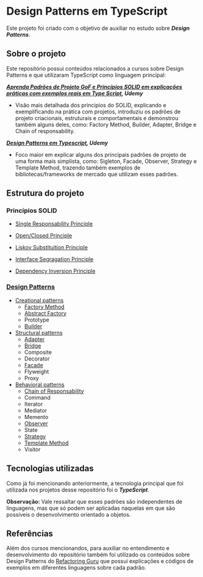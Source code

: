 # Design Patterns em TypeScript

Este projeto foi criado com o objetivo de auxiliar no estudo sobre ***Design Patterns***.

## Sobre o projeto

Este repositório possui conteúdos relacionados a cursos sobre Design Patterns e que utilizaram TypeScript como linguagem principal:

***[Aprenda Padrões de Projeto GoF e Princípios SOLID em explicações práticas com exemplos reais em Type Script](), Udemy***

* Visão mais detalhada dos principios do SOLID, explicando e exemplificando na prática com projetos, introduziu os padrões de projeto criacionais, estruturais e comportamentais e demonstrou também alguns deles, como: Factory Method, Builder, Adapter, Bridge e Chain of responsability.

***[Design Patterns em Typescript](https://www.udemy.com/share/105WcO3@L71Eqkijemys4DA54zQO4SRh2NJU1vjLgaii-UZygTEntaOX65aIxC6pKV5CJqxV/), Udemy***

* Foco maior em explicar alguns dos principais padrões de projeto de uma forma mais simplista, como: Sigleton, Facade, Observer, Strategy e Template Method, trazendo também exemplos de bibliotecas/frameworks de mercado que utilizam esses padrões.

## Estrutura do projeto

### Princípios SOLID

* [Single Responsability Principle](https://github.com/KailanySousa/design-patterns-typescript/tree/main/solid-principle/00-S-RP)

* [Open/Closed Principle](https://github.com/KailanySousa/design-patterns-typescript/tree/main/solid-principle/01-O-CP)

* [Liskov Substituition Principle](https://github.com/KailanySousa/design-patterns-typescript/tree/main/solid-principle/02-L-SP)

* [Interface Segragation Principle](https://github.com/KailanySousa/design-patterns-typescript/tree/main/solid-principle/03-I-SP)

* [Dependency Inversion Principle](https://github.com/KailanySousa/design-patterns-typescript/tree/main/solid-principle/04-D-IP)

### [Design Patterns](https://github.com/KailanySousa/design-patterns-typescript/tree/main/design-patterns)

* [Creational patterns](https://github.com/KailanySousa/design-patterns-typescript/tree/main/design-patterns/creational)
    * [Factory Method](https://github.com/KailanySousa/design-patterns-typescript/tree/main/design-patterns/creational/factory-method)
    * [Abstract Factory](https://github.com/KailanySousa/design-patterns-typescript/tree/main/design-patterns/creational/abstract-factory)
    * Prototype
    * [Builder](https://github.com/KailanySousa/design-patterns-typescript/tree/main/design-patterns/creational/builder)
* [Structural patterns](https://github.com/KailanySousa/design-patterns-typescript/tree/main/design-patterns/structural)
    * [Adapter](https://github.com/KailanySousa/design-patterns-typescript/tree/main/design-patterns/structural/adapter)
    * [Bridge](https://github.com/KailanySousa/design-patterns-typescript/tree/main/design-patterns/structural/bridge)
    * Composite
    * Decorator
    * [Facade](https://github.com/KailanySousa/design-patterns-typescript/tree/main/design-patterns/structural/facade)
    * Flyweight
    * Proxy
* [Behavioral patterns](https://github.com/KailanySousa/design-patterns-typescript/tree/main/design-patterns/behavioral)
    * [Chain of Responsability](https://github.com/KailanySousa/design-patterns-typescript/tree/main/design-patterns/behavioral/chain-of-responsability)
    * Command
    * Iterator
    * Mediator
    * Memento
    * [Observer](https://github.com/KailanySousa/design-patterns-typescript/tree/main/design-patterns/behavioral/observer)
    * State
    * [Strategy](https://github.com/KailanySousa/design-patterns-typescript/tree/main/design-patterns/behavioral/strategy)
    * [Template Method](https://github.com/KailanySousa/design-patterns-typescript/tree/main/design-patterns/behavioral/template-method)
    * Visitor

## Tecnologias utilizadas

Como já foi mencionando anteriormente, a tecnologia principal que foi utilizada nos projetos desse repositório foi o ***TypeScript***.

**Observação:** Vale ressaltar que esses padrões são independentes de linguagens, mas que só podem ser aplicadas naquelas em que são possíveis o desenvolvimento orientado a objetos.

## Referências

Além dos cursos mencionandos, para auxiliar no entendimento e desenvolvimento do repositório também foi utilizado os conteúdos sobre Design Patterns do [Refactoring Guru](https://refactoring.guru/design-patterns) que possui explicações e códigos de exemplos em diferentes linguagens sobre cada padrão. 